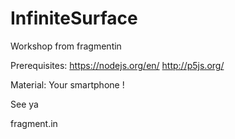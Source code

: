 # InfiniteSurface
Workshop from fragmentin

Prerequisites:
https://nodejs.org/en/
http://p5js.org/

Material:
Your smartphone !

See ya

fragment.in
